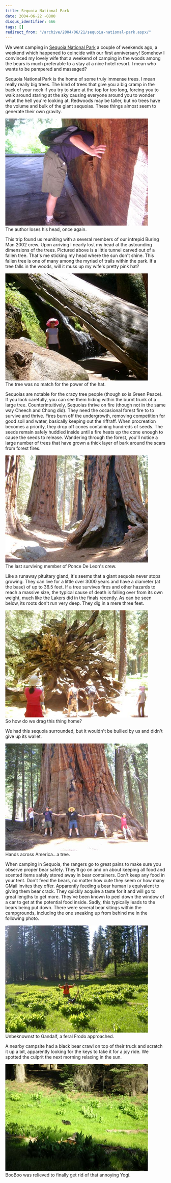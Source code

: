```yaml
---
title: Sequoia National Park
date: 2004-06-22 -0800
disqus_identifier: 666
tags: []
redirect_from: "/archive/2004/06/21/sequoia-national-park.aspx/"
---
```


We went camping in [Sequoia National Park](http://www.nps.gov/seki/) a
couple of weekends ago, a weekend which happened to coincide with our
first anniversary! Somehow I convinced my lovely wife that a weekend of
camping in the woods among the bears is much preferable to a stay at a
nice hotel resort. I mean who wants to be pampered and massaged?

Sequoia National Park is the home of some truly immense trees. I mean
really really big trees. The kind of trees that give you a big cramp in
the back of your neck if you try to stare at the top for too long,
forcing you to walk around staring at the sky causing everyone around
you to wonder what the hell you're looking at. Redwoods may be taller,
but no trees have the volume and bulk of the giant sequoias. These
things almost seem to generate their own gravity.

![Hello In There](/images/HeadInATree.jpg) \
The author loses his head, once again.

This trip found us reuniting with a several members of our intrepid
Buring Man 2002 crew. Upon arriving I nearly lost my head at the
astounding dimensions of the trees. Pictured above is a little tunnel
carved out of a fallen tree. That's me sticking my head where the sun
don't shine. This fallen tree is one of many among the myriad of trails
within the park. If a tree falls in the woods, will it muss up my wife's
pretty pink hat?

![The Source of Evian](/images/AkumiUnderTree.jpg) \
The tree was no match for the power of the hat.

Sequoias are notable for the crazy tree people (though so is Green
Peace). If you look carefully, you can see them hiding within the burnt
trunk of a large tree. Counterintuitively, Sequoias thrive on fire
(though not in the same way Cheech and Chong did). They need the
occasional forest fire to to survive and thrive. Fires burn off the
undergrowth, removing competition for good soil and water, basically
keeping out the riffraff. When procreation becomes a priority, they drop
off cones containing hundreds of seeds. The seeds remain safely huddled
inside until a fire heats up the cone enough to cause the seeds to
release. Wandering through the forest, you'll notice a large number of
trees that have grown a thick layer of bark around the scars from forest
fires.

![Dane Hiding In a Tree Trunk](/images/CrazyDaneInATree.jpg) \
The last surviving member of Ponce De Leon's crew.

Like a runaway pituitary gland, it's seems that a giant sequoia never
stops growing. They can live for a little over 3000 years and have a
diameter (at the base) of up to 36.5 feet. If a tree survives fires and
other hazards to reach a massive size, the typical cause of death is
falling over from its own weight, much like the Lakers did in the finals
recently. As can be seen below, its roots don't run very deep. They dig
in a mere three feet.

![Roots](/images/Roots.jpg) \
So how do we drag this thing home?

We had this sequoia surrounded, but it wouldn't be bullied by us and
didn't give up its wallet.

![Hands across a sequoia](/images/TreeBig.jpg) \
Hands across America...a tree.

When camping in Sequoia, the rangers go to great pains to make sure you
observe proper bear safety. They'll go on and on about keeping all food
and scented items safely stored away in bear containers. Don't keep any
food in your tent. Don't feed the bears, no matter how cute they seem or
how many GMail invites they offer. Apparently feeding a bear human is
equivalent to giving them bear crack. They quickly acquire a taste for
it and will go to great lengths to get more. They've been known to peel
down the window of a car to get at the potential food inside. Sadly,
this typically leads to the bears being put down. There were several
bear sitings within the campgrounds, including the one sneaking up from
behind me in the following photo.

![Attacked By Ed Bear](/images/PhilAttackedByanEdBear.jpg) \
Unbeknownst to Gandalf, a feral Frodo approached.

A nearby campsite had a black bear crawl on top of their truck and
scratch it up a bit, apparently looking for the keys to take it for a
joy ride. We spotted the culprit the next morning relaxing in the sun.

![Black Bear](/images/BlackBear.jpg) \
BooBoo was relieved to finally get rid of that annoying Yogi.

